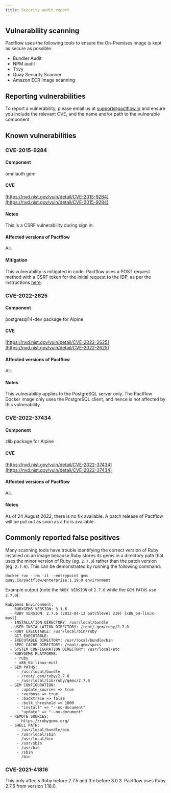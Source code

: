 ```yaml
---
title: Security audit report
---
```


## Vulnerability scanning

Pactflow uses the following tools to ensure the On-Premises image is kept as secure as possible.

* Bundler Audit
* NPM audit
* Trivy
* Quay Security Scanner
* Amazon ECR Image scanning

## Reporting vulnerabilities

To report a vulnerability, please email us at [support@pactflow.io](mailto:support@pactflow.io) and ensure you include the relevant CVE, and the name and/or path to the vulnerable component.

## Known vulnerabilities

### CVE-2015-9284

#### Component

omniauth gem

#### CVE

[https://nvd.nist.gov/vuln/detail/CVE-2015-9284](https://nvd.nist.gov/vuln/detail/CVE-2015-9284)

#### Notes

This is a CSRF vulnerability during sign in. 

#### Affected versions of Pactflow

All.

#### Mitigation

This vulnerability is mitigated in code. Pactflow uses a POST request method with a CSRF token for the initial request to the IDP, as per the instructions [here](https://github.com/omniauth/omniauth/wiki/Resolving-CVE-2015-9284).

### CVE-2022-2625

#### Component

postgresql14-dev package for Alpine

#### CVE

[https://nvd.nist.gov/vuln/detail/CVE-2022-2625](https://nvd.nist.gov/vuln/detail/CVE-2022-2625)

#### Affected versions of Pactflow

All.

#### Notes

This vulnerability applies to the PostgreSQL server only. The Pactflow Docker image only uses the PostgreSQL client, and hence is not affected by this vulnerability.

### CVE-2022-37434

#### Component

zlib package for Alpine

#### CVE

[https://nvd.nist.gov/vuln/detail/CVE-2022-37434](https://nvd.nist.gov/vuln/detail/CVE-2022-37434)

#### Affected versions of Pactflow

All.

#### Notes

As of 24 August 2022, there is no fix available. A patch release of Pactflow will be put out as soon as a fix is available.

## Commonly reported false positives

Many scanning tools have trouble identifying the correct version of Ruby installed on an image because Ruby stores its gems in a directory path that uses the minor version of Ruby (eg. `2.7.0`) rather than the patch version (eg. `2.7.6`). This can be demonstrated by running the following command:

```shell
docker run --rm -it --entrypoint gem quay.io/pactflow/enterprise:1.19.0 environment
```

Example output (note the `RUBY VERSION` of `2.7.6` while the `GEM PATHS` use `2.7.0`):

```shell
RubyGems Environment:
  - RUBYGEMS VERSION: 3.1.6
  - RUBY VERSION: 2.7.6 (2022-04-12 patchlevel 219) [x86_64-linux-musl]
  - INSTALLATION DIRECTORY: /usr/local/bundle
  - USER INSTALLATION DIRECTORY: /root/.gem/ruby/2.7.0
  - RUBY EXECUTABLE: /usr/local/bin/ruby
  - GIT EXECUTABLE:
  - EXECUTABLE DIRECTORY: /usr/local/bundle/bin
  - SPEC CACHE DIRECTORY: /root/.gem/specs
  - SYSTEM CONFIGURATION DIRECTORY: /usr/local/etc
  - RUBYGEMS PLATFORMS:
    - ruby
    - x86_64-linux-musl
  - GEM PATHS:
     - /usr/local/bundle
     - /root/.gem/ruby/2.7.0
     - /usr/local/lib/ruby/gems/2.7.0
  - GEM CONFIGURATION:
     - :update_sources => true
     - :verbose => true
     - :backtrace => false
     - :bulk_threshold => 1000
     - "install" => "--no-document"
     - "update" => "--no-document"
  - REMOTE SOURCES:
     - https://rubygems.org/
  - SHELL PATH:
     - /usr/local/bundle/bin
     - /usr/local/sbin
     - /usr/local/bin
     - /usr/sbin
     - /usr/bin
     - /sbin
     - /bin
```

### CVE-2021-41816

This only affects Ruby before 2.7.5 and 3.x before 3.0.3. Pactflow uses Ruby 2.7.6 from version 1.18.0.

